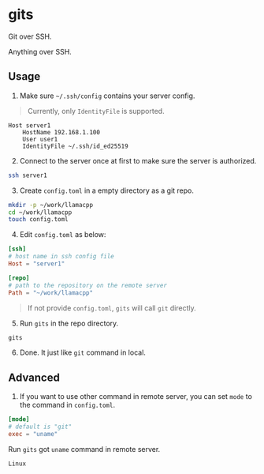 # gits

Git over SSH.

Anything over SSH.

## Usage

1. Make sure `~/.ssh/config` contains your server config.

> Currently, only `IdentityFile` is supported.

```
Host server1
    HostName 192.168.1.100
    User user1
    IdentityFile ~/.ssh/id_ed25519
```

2. Connect to the server once at first to make sure the server is authorized.

```bash
ssh server1
```

3. Create `config.toml` in a empty directory as a git repo.

```bash
mkdir -p ~/work/llamacpp
cd ~/work/llamacpp
touch config.toml
```

4. Edit `config.toml` as below:

```toml
[ssh]
# host name in ssh config file
Host = "server1"

[repo]
# path to the repository on the remote server
Path = "~/work/llamacpp"
```

> If not provide `config.toml`, `gits` will call `git` directly.

5. Run `gits` in the repo directory.

```bash
gits
```

6. Done. It just like `git` command in local.

## Advanced

1. If you want to use other command in remote server, you can set `mode` to the command in `config.toml`.

```toml
[mode]
# default is "git"
exec = "uname"
```

Run `gits` got `uname` command in remote server.

```
Linux
```
